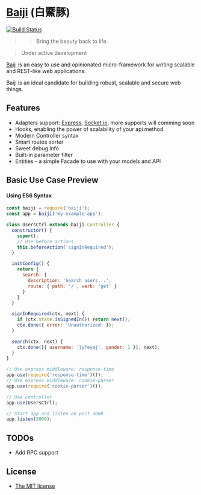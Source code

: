 [Baiji](https://en.wikipedia.org/wiki/Baiji) (白鱀豚)
=======

[![Build Status](https://travis-ci.org/baijijs/baiji.svg?branch=master)](https://travis-ci.org/baijijs/baiji)

>> Bring the beauty back to life.

> Under active development

[Baiji](https://github.com/baijijs/baiji) is an easy to use and opinionated micro-framework for writing scalable and REST-like web applications.

Baiji is an ideal candidate for building robust, scalable and secure web things.

Features
--------
* Adapters support: [Express](https://github.com/expressjs/express), [Socket.io](https://github.com/socketio/socket.io), more supports will comming soon
* Hooks, enabling the power of scalability of your api method
* Modern Controller syntax
* Smart routes sorter
* Sweet debug info
* Built-in parameter filter
* Entities - a simple Facade to use with your models and API

Basic Use Case Preview
--------------

#### Using ES6 Syntax

```javascript
const baiji = require('baiji');
const app = baiji('my-example-app');

class UsersCtrl extends baiji.Controller {
  constructor() {
    super();
    // Use before actions
    this.beforeAction('signInRequired');
  }

  initConfig() {
    return {
      search: {
        description: 'Search users...',
        route: { path: '/', verb: 'get' }
      }
    }
  }

  signInRequired(ctx, next) {
    if (ctx.state.isSignedIn()) return next();
    ctx.done({ error: 'Unauthorized' });
  }

  search(ctx, next) {
    ctx.done([{ username: 'lyfeyaj', gender: 1 }], next);
  }
}

// Use express middleware: response-time
app.use(require('response-time')());
// Use express middleware: cookie-parser
app.use(require('cookie-parser')());

// Use controller
app.use(UsersCtrl);

// Start app and listen on port 3000
app.listen(3000);
```

TODOs
-----

* Add RPC support

License
-------
* [The MIT license](LICENSE)
